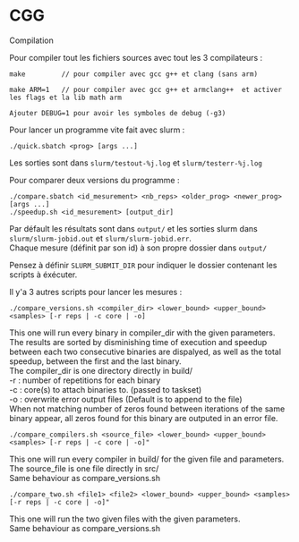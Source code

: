 # CGG

Compilation

Pour compiler tout les fichiers sources avec tout les 3 compilateurs :
```
make         // pour compiler avec gcc g++ et clang (sans arm)
  
make ARM=1   // pour compiler avec gcc g++ et armclang++  et activer les flags et la lib math arm
    
Ajouter DEBUG=1 pour avoir les symboles de debug (-g3)
```

Pour lancer un programme vite fait avec slurm :
```
./quick.sbatch <prog> [args ...]
```
Les sorties sont dans `slurm/testout-%j.log` et `slurm/testerr-%j.log`

Pour comparer deux versions du programme :  
```
./compare.sbatch <id_mesurement> <nb_reps> <older_prog> <newer_prog> [args ...]
./speedup.sh <id_mesurement> [output_dir]
```  
Par défault les résultats sont dans `output/` et les sorties slurm dans `slurm/slurm-jobid.out` et `slurm/slurm-jobid.err`.  
Chaque mesure (définit par son id) à son propre dossier dans `output/`  

Pensez à définir `SLURM_SUBMIT_DIR` pour indiquer le dossier contenant les scripts à éxécuter.


Il y'a 3 autres scripts pour lancer les mesures :  

```
./compare_versions.sh <compiler_dir> <lower_bound> <upper_bound> <samples> [-r reps | -c core | -o]
```
This one will run every binary in compiler_dir with the given parameters.
The results are sorted by disminishing time of execution and speedup between each two consecutive binaries are dispalyed,
as well as the total speedup, between the first and the last binary.  
 The compiler_dir is one directory directly in build/  
 -r : number of repetitions for each binary  
 -c : core(s) to attach binaries to. (passed to taskset)  
 -o : overwrite error output files (Default is to append to the file)  
When not matching number of zeros found between iterations of the same binary appear, all zeros found for this binary are outputed in an error file.


```
./compare_compilers.sh <source_file> <lower_bound> <upper_bound> <samples> [-r reps | -c core | -o]"
```
This one will run every compiler in build/ for the given file and parameters.  
The source_file is one file directly in src/   
Same behaviour as compare_versions.sh  


```
./compare_two.sh <file1> <file2> <lower_bound> <upper_bound> <samples> [-r reps | -c core | -o]"
```
This one will run the two given files with the given parameters.  
Same behaviour as compare_versions.sh  


